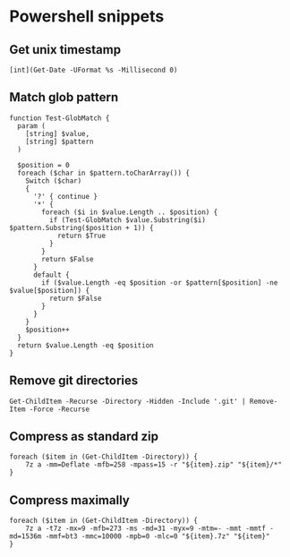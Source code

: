 # Powershell snippets

## Get unix timestamp

```pwsh
[int](Get-Date -UFormat %s -Millisecond 0)
```

## Match glob pattern

```pwsh
function Test-GlobMatch {
  param (
    [string] $value,
    [string] $pattern
  )
  
  $position = 0
  foreach ($char in $pattern.toCharArray()) {
    Switch ($char)
    {
      '?' { continue }
      '*' {
        foreach ($i in $value.Length .. $position) {
          if (Test-GlobMatch $value.Substring($i) $pattern.Substring($position + 1)) {
            return $True
          }
        }
        return $False
      }
      default {
        if ($value.Length -eq $position -or $pattern[$position] -ne $value[$position]) {
          return $False
        }
      }
    }
    $position++
  }
  return $value.Length -eq $position
}
```

## Remove git directories

```pwsh
Get-ChildItem -Recurse -Directory -Hidden -Include '.git' | Remove-Item -Force -Recurse
```

## Compress as standard zip

```pwsh
foreach ($item in (Get-ChildItem -Directory)) {
    7z a -mm=Deflate -mfb=258 -mpass=15 -r "${item}.zip" "${item}/*"
}
```

## Compress maximally

```pwsh
foreach ($item in (Get-ChildItem -Directory)) {
    7z a -t7z -mx=9 -mfb=273 -ms -md=31 -myx=9 -mtm=- -mmt -mmtf -md=1536m -mmf=bt3 -mmc=10000 -mpb=0 -mlc=0 "${item}.7z" "${item}"
}
```